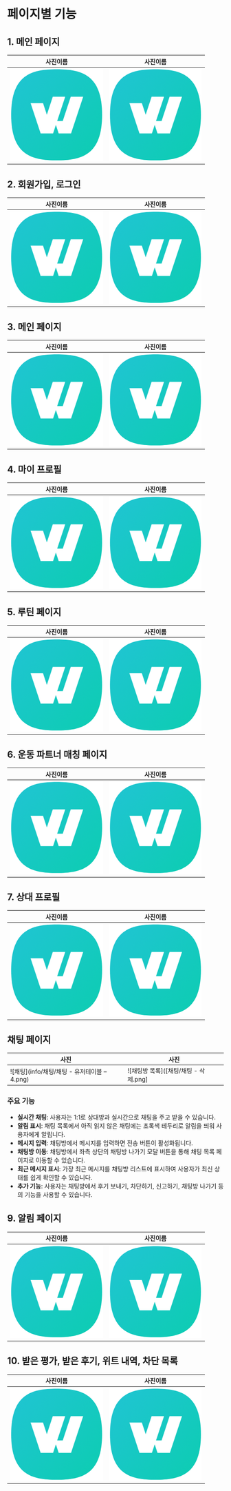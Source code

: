 
# 페이지별 기능 

## 1. 메인 페이지
|                사진이름                  |                   사진이름               |
|----------------------------------------|----------------------------------------|
| <img src="info\witt_logo.png" >        | <img src="info\witt_logo.png" >         |


## 2. 회원가입, 로그인
|                사진이름                  |                   사진이름               |
|----------------------------------------|----------------------------------------|
| <img src="info\witt_logo.png" >        | <img src="info\witt_logo.png" >         |


## 3. 메인 페이지

|                사진이름                  |                   사진이름               |
|----------------------------------------|----------------------------------------|
| <img src="info\witt_logo.png" >        | <img src="info\witt_logo.png" >         |

## 4. 마이 프로필
|                사진이름                  |                   사진이름               |
|----------------------------------------|----------------------------------------|
| <img src="info\witt_logo.png" >        | <img src="info\witt_logo.png" >         |


## 5. 루틴 페이지
|                사진이름                  |                   사진이름               |
|----------------------------------------|----------------------------------------|
| <img src="info\witt_logo.png" >        | <img src="info\witt_logo.png" >         |


## 6. 운동 파트너 매칭 페이지
|                사진이름                  |                   사진이름               |
|----------------------------------------|----------------------------------------|
| <img src="info\witt_logo.png" >        | <img src="info\witt_logo.png" >         |


## 7. 상대 프로필
|                사진이름                  |                   사진이름               |
|----------------------------------------|----------------------------------------|
| <img src="info\witt_logo.png" >        | <img src="info\witt_logo.png" >         |


## 채팅 페이지

| 사진                     | 사진                     |
|-------------------------|-------------------------|
| ![채팅](info/채팅/채팅 - 유저테이블 – 4.png) | ![채팅방 목록]([채팅/채팅 - 삭제.png] |

### 주요 기능

- **실시간 채팅**: 사용자는 1:1로 상대방과 실시간으로 채팅을 주고 받을 수 있습니다.
- **알림 표시**: 채팅 목록에서 아직 읽지 않은 채팅에는 초록색 테두리로 알림을 띄워 사용자에게 알립니다.
- **메시지 입력**: 채팅방에서 메시지를 입력하면 전송 버튼이 활성화됩니다.
- **채팅방 이동**: 채팅방에서 좌측 상단의 채팅방 나가기 모달 버튼을 통해 채팅 목록 페이지로 이동할 수 있습니다.
- **최근 메시지 표시**: 가장 최근 메시지를 채팅방 리스트에 표시하여 사용자가 최신 상태를 쉽게 확인할 수 있습니다.
- **추가 기능**: 사용자는 채팅방에서 후기 보내기, 차단하기, 신고하기, 채팅방 나가기 등의 기능을 사용할 수 있습니다.



## 9. 알림 페이지
|                사진이름                  |                   사진이름               |
|----------------------------------------|----------------------------------------|
| <img src="info\witt_logo.png" >        | <img src="info\witt_logo.png" >         |


## 10. 받은 평가, 받은 후기, 위트 내역, 차단 목록


|                사진이름                  |                   사진이름               |
|----------------------------------------|----------------------------------------|
| <img src="info\witt_logo.png" >        | <img src="info\witt_logo.png" >         |
